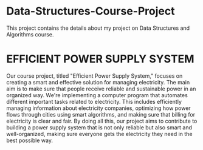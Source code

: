 # Data-Structures-Course-Project
This project contains the details about my project on Data Structures and Algorithms course.

# EFFICIENT POWER SUPPLY SYSTEM
Our course project, titled "Efficient Power Supply System," focuses on creating a smart
and effective solution for managing electricity. The main aim is to make sure that people
receive reliable and sustainable power in an organized way. We're implementing a
computer program that automates different important tasks related to electricity. This
includes efficiently managing information about electricity companies, optimizing how
power flows through cities using smart algorithms, and making sure that billing for
electricity is clear and fair. By doing all this, our project aims to contribute to building a
power supply system that is not only reliable but also smart and well-organized, making
sure everyone gets the electricity they need in the best possible way.


